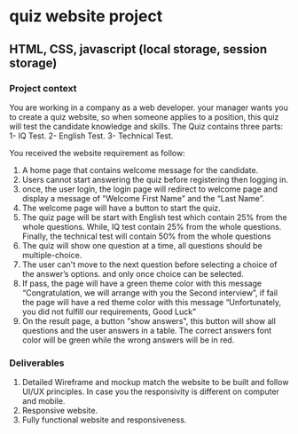 # quiz website project
## HTML, CSS, javascript (local storage, session storage)


 ### Project context
You are working in a company as a web developer. your manager wants you to create a quiz website, so when someone applies to a position, this quiz will test the candidate knowledge and skills.
The Quiz contains three parts: 
1- IQ Test.
2- English Test.
3- Technical Test.

You received the website requirement as follow:
1. A home page that contains welcome message for the candidate.
2. Users cannot start answering the quiz before registering then logging in.
3. once, the user login, the login page will redirect to welcome page and display a message of "Welcome First Name" and the “Last Name”.
4. The welcome page will have a button to start the quiz.
5. The quiz page will be start with English test which contain 25% from the whole questions. While, IQ test contain 25% from the whole questions. Finally, the technical test will contain 50% from the whole questions
6. The quiz will show one question at a time, all questions should be multiple-choice.
7. The user can't move to the next question before selecting a choice of the answer’s options. and only once choice can be selected.
8. If pass, the page will have a green theme color with this message “Congratulation, we will arrange with you the Second interview”, if fail the page will have a red theme color with this message “Unfortunately, you did not fulfill our requirements, Good Luck”
9. On the result page, a button "show answers", this button will show all questions and the user answers in a table. The correct answers font color will be green while the wrong answers will be in red.

### Deliverables
1. Detailed Wireframe and mockup match the website to be built and follow UI/UX principles. In case you the responsivity is different on computer and mobile.
2.	Responsive website.
3.	Fully functional website and responsiveness.
   
